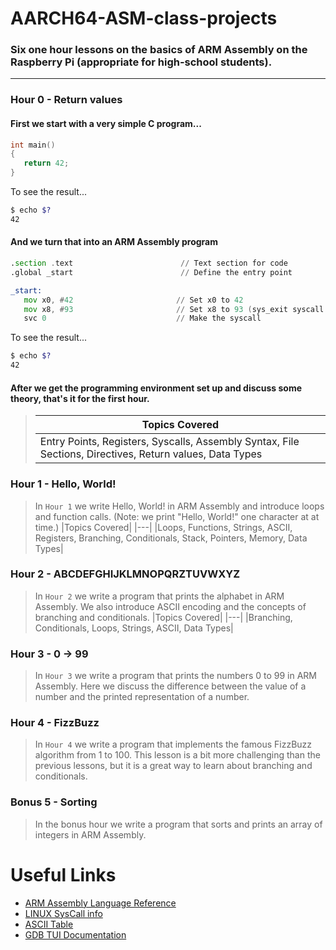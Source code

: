 # AARCH64-ASM-class-projects
### Six one hour lessons on the basics of ARM Assembly on the Raspberry Pi (appropriate for high-school students).
---

### Hour 0 - Return values
#### First we start with a very simple C program...
``` C
int main()
{
   return 42;
}
```
To see the result...
``` bash
$ echo $?
42
```
#### And we turn that into an ARM Assembly program
``` asm
.section .text                        // Text section for code
.global _start                        // Define the entry point

_start:
   mov x0, #42                       // Set x0 to 42
   mov x8, #93                       // Set x8 to 93 (sys_exit syscall number)
   svc 0                             // Make the syscall
```
To see the result...
``` bash
$ echo $?
42
```
#### After we get the programming environment set up and discuss some theory, that's it for the first hour.
> |Topics Covered|
> |---|
> |Entry Points, Registers, Syscalls, Assembly Syntax, File Sections, Directives, Return values, Data Types|

### Hour 1 - Hello, World!
> In `Hour 1` we write Hello, World! in ARM Assembly and introduce loops and function calls.  (Note: we print "Hello, World!" one character at at time.)
> |Topics Covered|
> |---|
> |Loops, Functions, Strings, ASCII, Registers, Branching, Conditionals, Stack, Pointers, Memory, Data Types|
### Hour 2 - ABCDEFGHIJKLMNOPQRZTUVWXYZ
> In `Hour 2` we write a program that prints the alphabet in ARM Assembly.  We also introduce ASCII encoding and the concepts of branching and conditionals.
> |Topics Covered|
> |---|
> |Branching, Conditionals, Loops, Strings, ASCII, Data Types|
### Hour 3 - 0 -> 99
> In `Hour 3` we write a program that prints the numbers 0 to 99 in ARM Assembly.  Here we discuss the difference between the value of a number and the printed representation of a number.
### Hour 4 - FizzBuzz
> In `Hour 4` we write a program that implements the famous FizzBuzz algorithm from 1 to 100.  This lesson is a bit more challenging than the previous lessons, but it is a great way to learn about branching and conditionals.
### Bonus 5 - Sorting
> In the bonus hour we write a program that sorts and prints an array of integers in ARM Assembly.

# Useful Links
- [ARM Assembly Language Reference](https://developer.arm.com/documentation/100076/0100)
- [LINUX SysCall info](https://arm64.syscall.sh/)
- [ASCII Table](https://www.asciitable.com/)
- [GDB TUI Documentation](https://sourceware.org/gdb/current/onlinedocs/gdb.html/TUI-Commands.html)
